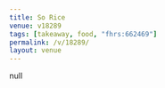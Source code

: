 ```yaml
---
title: So Rice
venue: v18289
tags: [takeaway, food, "fhrs:662469"]
permalink: /v/18289/
layout: venue
---
```

null